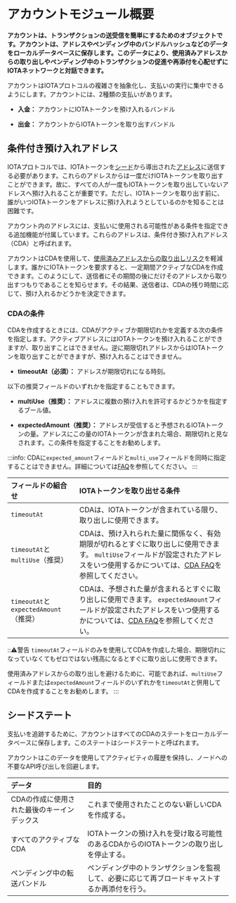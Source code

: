 # アカウントモジュール概要
<!-- # Account module overview -->

**アカウントは、トランザクションの送受信を簡単にするためのオブジェクトです。アカウントは、アドレスやペンディング中のバンドルハッシュなどのデータをローカルデータベースに保存します。このデータにより、使用済みアドレスからの取り出しやペンディング中のトランザクションの促進や再添付を心配せずにIOTAネットワークと対話できます。**
<!-- **An account is an object that makes it easier to send and receive transactions. Accounts store data such as addresses and pending bundle hashes in a local database. This data allows you to interact with an IOTA network without worrying about withdrawing from spent addresses or promoting and reattaching pending transactions.** -->

アカウントはIOTAプロトコルの複雑さを抽象化し、支払いの実行に集中できるようにします。アカウントには、2種類の支払いがあります。
<!-- Accounts abstract the complexity of the IOTA protocol and allow you to focus on making payments. In accounts, we have two types of payment: -->

* **入金：** アカウントにIOTAトークンを預け入れるバンドル
<!-- * **Incoming payment:** A bundle that deposits IOTA tokens into an account -->
* **出金：** アカウントからIOTAトークンを取り出すバンドル
<!-- * **Outgoing payment:** A bundle that withdraws IOTA tokens from an account -->

## 条件付き預け入れアドレス
<!-- ## Conditional deposit addresses -->

IOTAプロトコルでは、IOTAトークンを[シード](root://getting-started/0.1/introduction/what-is-a-seed.md)から導出された[アドレス](root://iota-basics/0.1/concepts/addresses-and-signatures.md)に送信する必要があります。これらのアドレスからは一度だけIOTAトークンを取り出すことができます。故に、すべての人が一度もIOTAトークンを取り出していないアドレスへ預け入れることが重要です。ただし、IOTAトークンを取り出す前に、誰がいつIOTAトークンをアドレスに預け入れようとしているのかを知ることは困難です。
<!-- In the IOTA protocol, IOTA tokens must be sent to [addresses](root://iota-basics/0.1/concepts/addresses-and-signatures.md), which are derived from your [seed](root://getting-started/0.1/introduction/what-is-a-seed.md). These addresses may be withdrawn from only once. As a result, it's important that no one deposits IOTA tokens into a withdrawn address. But, it's difficult to know when or if someone is going to deposit IOTA tokens into your address before you withdraw from it. -->

アカウント内のアドレスには、支払いに使用される可能性がある条件を指定できる追加機能が付属しています。これらのアドレスは、条件付き預け入れアドレス（CDA）と呼ばれます。
<!-- In accounts, addresses come with extra features that allow you to specify the conditions in which they may be used in payments. These addresses are called conditional deposit addresses (CDA). -->

アカウントはCDAを使用して、[使用済みアドレスからの取り出しリスク](root://iota-basics/0.1/concepts/addresses-and-signatures.md#address-reuse)を軽減します。誰かにIOTAトークンを要求すると、一定期間アクティブなCDAを作成できます。このようにして、送信者にその期間の後にだけそのアドレスから取り出すつもりであることを知らせます。その結果、送信者は、CDAの残り時間に応じて、預け入れるかどうかを決定できます。
<!-- Accounts use CDAs to help reduce the [risk of withdrawing from spent addresses](root://iota-basics/0.1/concepts/addresses-and-signatures.md#address-reuse). When you request IOTA tokens from someone, you can create a CDA that's active for a certain period of time. This way, you let the sender know that you intend to withdraw from that address only after that time. As a result, the sender can decide whether to make a deposit, depending on how much time is left on a CDA. -->

### CDAの条件
<!-- ### Conditions of a CDA -->

CDAを作成するときには、CDAがアクティブか期限切れかを定義する次の条件を指定します。アクティブアドレスにはIOTAトークンを預け入れることができますが、取り出すことはできません。逆に期限切れアドレスからはIOTAトークンを取り出すことができますが、預け入れることはできません。
<!-- When you create a CDA, you specify the following condition, which defines whether it's active or expired. You can deposit IOTA tokens into an active address. But, you can't withdraw tokens from an active address. You can withdraw tokens from an expired address. But, you can't deposit tokens into an expired address. -->

* **timeoutAt（必須）：** アドレスが期限切れになる時刻。
<!-- * **timeoutAt (required):** The time at which the address expires -->

以下の推奨フィールドのいずれかを指定することもできます。
<!-- You can also specify one of the following recommended fields: -->

* **multiUse（推奨）：** アドレスに複数の預け入れを許可するかどうかを指定するブール値。
<!-- * **multiUse (recommended):** A boolean that specifies if the address may receive more than one deposit. -->
* **expectedAmount（推奨）：** アドレスが受信すると予想されるIOTAトークンの量。アドレスにこの量のIOTAトークンが含まれた場合、期限切れと見なされます。この条件を指定することをお勧めします。
<!-- * **expectedAmount (recommended):** The amount of IOTA tokens that the address is expected to receive. When the address contains this amount, it's considered expired. We recommend specifying this condition. -->

:::info:
CDAに`expected_amount`フィールドと`multi_use`フィールドを同時に指定することはできません。詳細については[FAQ](../references/cda-advice.md)を参照してください。
:::
<!-- :::info: -->
<!-- You can't specify the `expected_amount` and `multi_use` fields in the same CDA. Please refer to the [FAQ](../references/cda-advice.md) for more advice about CDA conditions. -->
<!-- ::: -->

| **フィールドの組合せ** | **IOTAトークンを取り出せる条件** |
| :--------------------- | :------------------------------- |
| `timeoutAt` | CDAは、IOTAトークンが含まれている限り、取り出しに使用できます。 |
| `timeoutAt`と`multiUse`（推奨） | CDAは、預け入れられた量に関係なく、有効期限が切れるとすぐに取り出しに使用できます。 `multiUse`フィールドが設定されたアドレスをいつ使用するかについては、[CDA FAQ](../references/cda-advice.md)を参照してください。 |
| `timeoutAt`と`expectedAmount`（推奨） | CDAは、予想された量が含まれるとすぐに取り出しに使用できます。 `expectedAmount`フィールドが設定されたアドレスをいつ使用するかについては、[CDA FAQ](../references/cda-advice.md)を参照してください。 |

<!-- |  **Combination of fields** | **Withdrawal conditions** -->
<!-- | :----------| :----------| -->
<!-- |`timeoutAt` |The CDA can used in withdrawals as long as it contains IOTA tokens| -->
<!-- |`timeoutAt` and `multiUse` (recommended) |The CDA can be used in withdrawals as soon as it expires, regardless of how many deposits were made to it. See the [CDA FAQ](../references/cda-advice.md) on when to use addresses with the `multiUse` field set. | -->
<!-- |`timeoutAt` and `expectedAmount` (recommended) | The CDA can be used in withdrawals as soon as it contain the expected amount. See the [CDA FAQ](../references/cda-advice.md) on when to use addresses with the `multi_use` field set.| -->

:::warning:警告
`timeoutAt`フィールドのみを使用してCDAを作成した場合、期限切れになっていなくてもゼロではない残高になるとすぐに取り出しに使用できます。

使用済みアドレスからの取り出しを避けるために、可能であれば、`multiUse`フィールドまたは`expectedAmount`フィールドのいずれかを`timeoutAt`と併用してCDAを作成することをお勧めします。
:::
<!-- :::warning:Warning -->
<!-- If a CDA was created with only the `timeoutAt` field, it can be used in withdrawals as soon as it has a non-zero balance even if it hasn't expired. -->
<!--  -->
<!-- To avoid withdrawing from a spent address, we recommend creating CDAs with either the `multiUse` field or with the `expectedAmount` field whenever possible. -->
<!-- ::: -->

## シードステート
<!-- ## Seed state -->

支払いを追跡するために、アカウントはすべてのCDAのステートをローカルデータベースに保存します。このステートはシードステートと呼ばれます。
<!-- To keep track of payments, accounts store the state of all CDAs in a local database. This state is called the seed state. -->

アカウントはこのデータを使用してアクティビティの履歴を保持し、ノードへの不要なAPI呼び出しを回避します。
<!-- Accounts use this data to keep a history of activity and to avoid making unnecessary API calls to nodes. -->

| **データ** | **目的** |
| :--------- | :------- |
| CDAの作成に使用された最後のキーインデックス | これまで使用されたことのない新しいCDAを作成する。 |
| すべてのアクティブなCDA | IOTAトークンの預け入れを受け取る可能性のあるCDAからのIOTAトークンの取り出しを停止する。 |
| ペンディング中の転送バンドル | ペンディング中のトランザクションを監視して、必要に応じて再ブロードキャストするか再添付を行う。 |

<!-- |**Data**| **Purpose**| -->
<!-- |:-----------------|:----------| -->
<!-- |The last key index that was used to create a CDA| Create a new CDA that has never been used before| -->
<!-- |All active CDAs|Stop withdrawals from CDAs that may receive deposits| -->
<!-- |Pending transfers| Monitor pending transactions and rebroadcast or reattach them if necessary| -->
